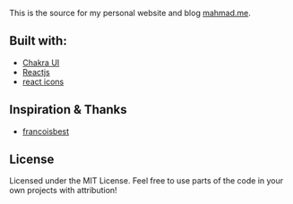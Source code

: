 This is the source for my personal website and blog [mahmad.me](https://www.mahmad.me).

## Built with:
- [Chakra UI](https://chakra-ui.com)
- [Reactjs](https://reactjs.org/)
- [react icons](https://react-icons.github.io/react-icons/)

## Inspiration & Thanks
- [francoisbest](https://francoisbest.com/)

## License

Licensed under the MIT License. Feel free to use parts of the code in your own projects with attribution!

